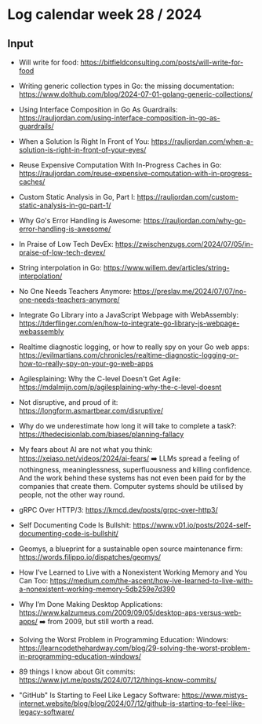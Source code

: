 # Log calendar week 28 / 2024

## Input
- Will write for food: https://bitfieldconsulting.com/posts/will-write-for-food


- Writing generic collection types in Go: the missing documentation: https://www.dolthub.com/blog/2024-07-01-golang-generic-collections/
- Using Interface Composition in Go As Guardrails: https://rauljordan.com/using-interface-composition-in-go-as-guardrails/
- When a Solution Is Right In Front of You: https://rauljordan.com/when-a-solution-is-right-in-front-of-your-eyes/
- Reuse Expensive Computation With In-Progress Caches in Go: https://rauljordan.com/reuse-expensive-computation-with-in-progress-caches/
- Custom Static Analysis in Go, Part I: https://rauljordan.com/custom-static-analysis-in-go-part-1/
- Why Go's Error Handling is Awesome: https://rauljordan.com/why-go-error-handling-is-awesome/
- In Praise of Low Tech DevEx: https://zwischenzugs.com/2024/07/05/in-praise-of-low-tech-devex/


- String interpolation in Go: https://www.willem.dev/articles/string-interpolation/
- No One Needs Teachers Anymore: https://preslav.me/2024/07/07/no-one-needs-teachers-anymore/
- Integrate Go Library into a JavaScript Webpage with WebAssembly: https://tderflinger.com/en/how-to-integrate-go-library-js-webpage-webassembly

- Realtime diagnostic logging, or how to really spy on your Go web apps: https://evilmartians.com/chronicles/realtime-diagnostic-logging-or-how-to-really-spy-on-your-go-web-apps
- Agilesplaining: Why the C-level Doesn't Get Agile: https://mdalmijn.com/p/agilesplaining-why-the-c-level-doesnt
- Not disruptive, and proud of it: https://longform.asmartbear.com/disruptive/
- Why do we underestimate how long it will take to complete a task?: https://thedecisionlab.com/biases/planning-fallacy


- My fears about AI are not what you think: https://xeiaso.net/videos/2024/ai-fears/ :arrow_right: LLMs spread a feeling of nothingness, meaninglessness, superfluousness and killing confidence. And the work behind these systems has not even been paid for by the companies that create them. Computer systems should be utilised by people, not the other way round.

- gRPC Over HTTP/3: https://kmcd.dev/posts/grpc-over-http3/

- Self Documenting Code Is Bullshit: https://www.v01.io/posts/2024-self-documenting-code-is-bullshit/

- Geomys, a blueprint for a sustainable open source maintenance firm: https://words.filippo.io/dispatches/geomys/

- How I’ve Learned to Live with a Nonexistent Working Memory and You Can Too: https://medium.com/the-ascent/how-ive-learned-to-live-with-a-nonexistent-working-memory-5db259e7d390

- Why I’m Done Making Desktop Applications: https://www.kalzumeus.com/2009/09/05/desktop-aps-versus-web-apps/ :arrow_right: from 2009, but still worth a read.


- Solving the Worst Problem in Programming Education: Windows: https://learncodethehardway.com/blog/29-solving-the-worst-problem-in-programming-education-windows/
- 89 things I know about Git commits: https://www.jvt.me/posts/2024/07/12/things-know-commits/
- "GitHub" Is Starting to Feel Like Legacy Software: https://www.mistys-internet.website/blog/blog/2024/07/12/github-is-starting-to-feel-like-legacy-software/


